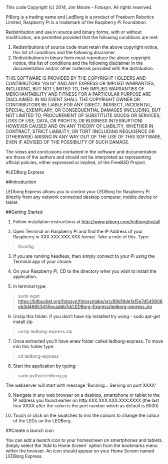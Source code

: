 This code Copyright (c) 2014, Jim Moore - Fotosyn. All rights reserved.

PiBorg is a trading name and LedBorg is a product of Freeburn Robotics Limited,
Raspberry Pi is a trademark of the Raspberry Pi Foundation.

Redistribution and use in source and binary forms, with or without
modification, are permitted provided that the following conditions are met:

1. Redistributions of source code must retain the above copyright notice, this
list of conditions and the following disclaimer.
2. Redistributions in binary form must reproduce the above copyright notice,
this list of conditions and the following disclaimer in the documentation
and/or other materials provided with the distribution.

THIS SOFTWARE IS PROVIDED BY THE COPYRIGHT HOLDERS AND CONTRIBUTORS "AS IS" AND
ANY EXPRESS OR IMPLIED WARRANTIES, INCLUDING, BUT NOT LIMITED TO, THE IMPLIED
WARRANTIES OF MERCHANTABILITY AND FITNESS FOR A PARTICULAR PURPOSE ARE
DISCLAIMED. IN NO EVENT SHALL THE COPYRIGHT OWNER OR CONTRIBUTORS BE LIABLE FOR
ANY DIRECT, INDIRECT, INCIDENTAL, SPECIAL, EXEMPLARY, OR CONSEQUENTIAL DAMAGES
(INCLUDING, BUT NOT LIMITED TO, PROCUREMENT OF SUBSTITUTE GOODS OR SERVICES;
LOSS OF USE, DATA, OR PROFITS; OR BUSINESS INTERRUPTION) HOWEVER CAUSED AND
ON ANY THEORY OF LIABILITY, WHETHER IN CONTRACT, STRICT LIABILITY, OR TORT
(INCLUDING NEGLIGENCE OR OTHERWISE) ARISING IN ANY WAY OUT OF THE USE OF THIS
SOFTWARE, EVEN IF ADVISED OF THE POSSIBILITY OF SUCH DAMAGE.

The views and conclusions contained in the software and documentation are those 
of the authors and should not be interpreted as representing official policies, 
either expressed or implied, of the FreeBSD Project.


#LEDBorg Express

##Introduction

LEDborg Express allows you to control your LEDBorg for Raspberry Pi directly from any network connected desktop computer, mobile device or tablet.

##Getting Started

1. Follow installation instructions at http://www.piborg.com/ledborg/install

2. Open Terminal on Raspberry Pi and find the IP Address of your Raspberry in XXX.XXX.XXX.XXX format. Take a note of this. Type:
>	ifconfig


3. If you are running headless, then simply connect to your Pi using the Terminal app of your choice.

4. On your Raspberry Pi, CD to the directory wher you wish to install the application.

5. In terminal type: 
> sudo wget https://bitbucket.org/fotosyn/fotosynlabs/src/89d19de1a15e7d540606eb3d46853455ecaddb7d/LEDBorg-Express/ledborg-express.zip

6. Unzip this folder. If you don't have zip installed try using - sudo apt-get install zip 
> unzip ledborg-express.zip 

7. Once extracted you'll have anew folder called ledborg-express. To move into this folder type: 
> cd ledborg-express

8. Start the application by typing:
> sudo python ledborg.py

The webserver will start with message 'Running... Serving on port XXXX'

9. Navigate in any web browser on a desktop, smartphone or tablet to the IP address you found earlier on http:XXX.XXX.XXX.XXX:XXXX (the last four XXXX after the colon is the port number which as default is 8000)

10. Touch or click on the swatches to mix the colours to change the colour of the LEDs on the LEDBorg.

##Create a launch icon

You can add a launch icon to your homescreen on smartphones and tablets. 
Simply select the 'Add to Home Screen' option from the bookmarks menu within the browser. 
An icon should appear on your Home Screen named LEDBorg Express.